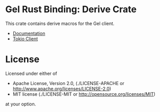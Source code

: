 Gel Rust Binding: Derive Crate
==============================

This crate contains derive macros for the Gel client.

* [Documentation](https://docs.rs/gel-derive)
* [Tokio Client](https://docs.rs/edgedb-tokio)


License
=======

Licensed under either of

* Apache License, Version 2.0,
  (./LICENSE-APACHE or http://www.apache.org/licenses/LICENSE-2.0)
* MIT license (./LICENSE-MIT or http://opensource.org/licenses/MIT)

at your option.
